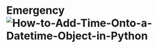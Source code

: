 # Emergency![How-to-Add-Time-Onto-a-Datetime-Object-in-Python](https://user-images.githubusercontent.com/113508526/191572147-333242ff-ff09-4c9b-ab61-1edd18b6bdd4.gif)
